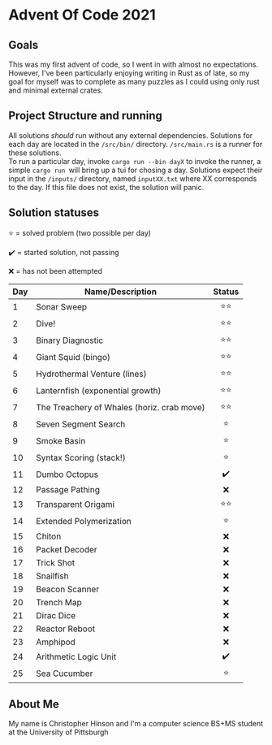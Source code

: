 # Advent Of Code 2021

## Goals
This was my first advent of code, so I went in with almost no expectations.  
However, I've been particularly enjoying writing in Rust as of late, so my goal for myself was to complete as many puzzles as I could using only rust and minimal external crates.

## Project Structure and running
All solutions *should* run without any external dependencies.
Solutions for each day are located in the ```/src/bin/``` directory.  ```/src/main.rs``` is a runner for these solutions.  
To run a particular day, invoke ```cargo run --bin dayX``` to invoke the runner, a simple ```cargo run ```will bring up a tui for chosing a day.
Solutions expect their input in the ```/inputs/``` directory, named ```inputXX.txt``` where XX corresponds to the day.  If this file does not exist, the solution will panic.

## Solution statuses
⭐ = solved problem (two possible per day)

✔️ = started solution, not passing

❌ = has not been attempted

| Day       | Name/Description | Status  |
| ----------|-------------| :---:|
|1 |Sonar Sweep | ⭐⭐|
|2 |Dive! | ⭐⭐|
|3 |Binary Diagnostic |⭐⭐|
|4 |Giant Squid (bingo) |⭐⭐|
|5 |Hydrothermal Venture (lines) |⭐⭐|
|6 |Lanternfish (exponential growth) |⭐⭐|
|7 |The Treachery of Whales (horiz. crab move) |⭐⭐|
|8 |Seven Segment Search |⭐|
|9 |Smoke Basin | ⭐|
|10 |Syntax Scoring (stack!) |⭐|
|11 |Dumbo Octopus | ✔️|
|12 | Passage Pathing| ❌|
|13 |Transparent Origami | ⭐⭐|
|14 |Extended Polymerization | ⭐|
|15 |Chiton |❌|
|16 |Packet Decoder | ❌|
|17 |Trick Shot | ❌|
|18 |Snailfish | ❌|
|19 |Beacon Scanner | ❌|
|20 |Trench Map | ❌|
|21 |Dirac Dice | ❌|
|22 |Reactor Reboot | ❌|
|23 |Amphipod | ❌|
|24 |Arithmetic Logic Unit | ✔️|
|25 |Sea Cucumber | ⭐|


## About Me 
My name is Christopher Hinson and I'm a computer science BS+MS student at the University of Pittsburgh
